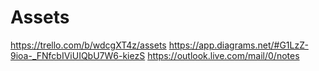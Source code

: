 # Assets

https://trello.com/b/wdcgXT4z/assets
https://app.diagrams.net/#G1LzZ-9ioa-_FNfcbIViUIQbU7W6-kiezS
https://outlook.live.com/mail/0/notes
